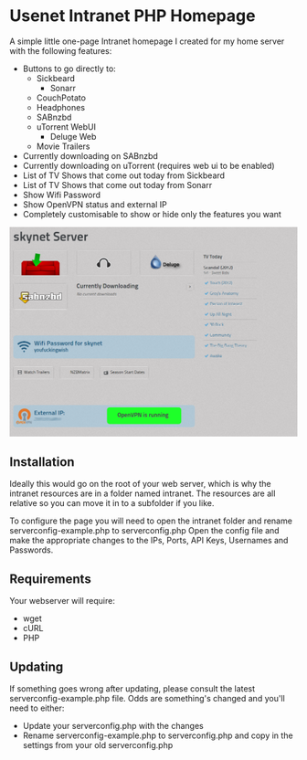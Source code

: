Usenet Intranet PHP Homepage
====

A simple little one-page Intranet homepage I created for my home server with the following features:

* Buttons to go directly to:
	* Sickbeard
        * Sonarr
	* CouchPotato
	* Headphones
	* SABnzbd
	* uTorrent WebUI
        * Deluge Web
	* Movie Trailers
* Currently downloading on SABnzbd
* Currently downloading on uTorrent (requires web ui to be enabled)
* List of TV Shows that come out today from Sickbeard
* List of TV Shows that come out today from Sonarr
* Show Wifi Password
* Show OpenVPN status and external IP
* Completely customisable to show or hide only the features you want

![screenshot](https://github.com/rfriedlein/Usenet-Intranet-PHP-Homepage/raw/master/intranet/screenshots/screen3.png)

## Installation

Ideally this would go on the root of your web server, which is why the intranet resources are in a folder named intranet. The resources are all relative so you can move it in to a subfolder if you like.

To configure the page you will need to open the intranet folder and rename serverconfig-example.php to serverconfig.php
Open the config file and make the appropriate changes to the IPs, Ports, API Keys, Usernames and Passwords.

## Requirements

Your webserver will require:

* wget
* cURL 
* PHP 

## Updating

If something goes wrong after updating, please consult the latest serverconfig-example.php file. Odds are something's changed and you'll need to either:

* Update your serverconfig.php with the changes  
* Rename serverconfig-example.php to serverconfig.php and copy in the settings from your old serverconfig.php  
